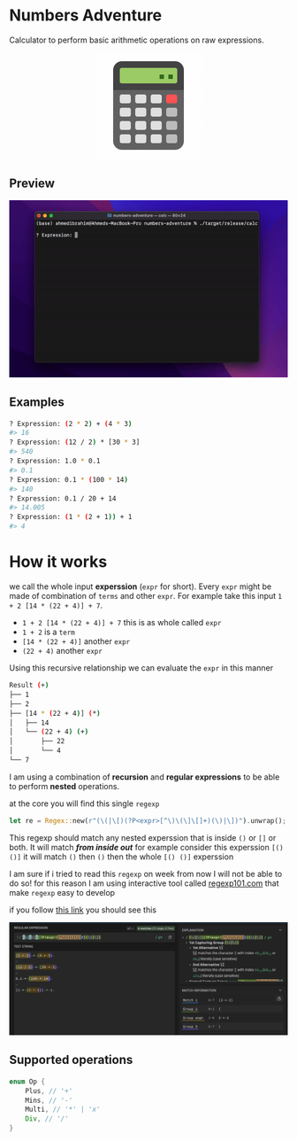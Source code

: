 # Numbers Adventure

Calculator to perform basic arithmetic operations on raw expressions.

<p align="center">
    <img src="./icon.gif" alt="Numbers Adventure" title="Numbers Adventure"/>
<p>

## Preview

<p align="center">
    <img src="./preview.gif" alt="preview" title="preview"/>
<p>

## Examples

```bash
? Expression: (2 * 2) + (4 * 3)
#> 16
? Expression: (12 / 2) * [30 * 3]
#> 540
? Expression: 1.0 * 0.1
#> 0.1
? Expression: 0.1 * (100 * 14)
#> 140
? Expression: 0.1 / 20 + 14
#> 14.005
? Expression: (1 * (2 + 1)) + 1
#> 4
```

# How it works
we call the whole input **experssion** (`expr` for short). Every `expr` might be made of combination of `terms` and other `expr`.
For example take this input `1 + 2 [14 * (22 + 4)] + 7`. 

- `1 + 2 [14 * (22 + 4)] + 7` this is as whole called `expr`
- `1 + 2` is a `term`
- `[14 * (22 + 4)]` another `expr`
- `(22 + 4)` another `expr`

Using this recursive relationship we can evaluate the `expr` in this manner 
```bash
Result (+)
├── 1
├── 2
├── [14 * (22 + 4)] (*)
│   ├── 14 
│   └── (22 + 4) (+)
│       ├── 22 
│       └── 4   
└── 7
```

I am using a combination of **recursion** and **regular expressions** to be able to perform **nested** operations.

at the core you will find this single `regexp`

```rs
let re = Regex::new(r"(\(|\[)(?P<expr>[^\)\(\]\[]+)(\)|\])").unwrap();
```

This regexp should match any nested experssion that is inside `()` or `[]` or both. It will match **_from inside out_** for example consider this experssion `[()()]` it will match `()` then `()` then the whole `[() ()]` experssion

I am sure if i tried to read this `regexp` on week from now I will not be able to do so! for this reason I am using interactive tool called [regexp101.com](https://regex101.com/r/Z8ELny/1) that make `regexp` easy to develop

if you follow [this link](https://regex101.com/r/Z8ELny/1) you should see this

<p align="center">
    <img src="./regexp101.png" alt="Numbers Adventure" title="Numbers Adventure"/>
<p>

## Supported operations

```rs
enum Op {
    Plus, // '+'
    Mins, // '-'
    Multi, // '*' | 'x'
    Div, // '/'
}
```
